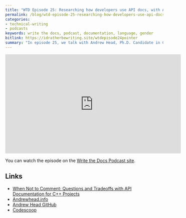 ```yaml
---
title: "WTD Episode 25: Researching how developers use API docs, with Andrew Head"
permalink: /blog/wtd-episode-25-researching-how-developers-use-api-docs/
categories:
- technical-writing
- podcasts
keywords: write the docs, podcast, documentation, language, gender
bitlink: https://idratherbewriting.site/wtdepisode24pointer
summary: "In episode 25, we talk with Andrew Head, Ph.D. Candidate in Computer Science at UC Berkeley, about his research on how developers use API documentation. Specifically, we focused on a recent article he co-authored titled When Not to Comment: Questions and Tradeoffs with API Documentation for C++ Projects. During the podcast, we chat about the following: where developers look for information, how developers manage information in Google’s unique billion-line code base, when it's appropriate to just let developers read the code directly versus creating documentation, what kind of information developers look for in API documentation, the relevance of document generators such as Doxygen, and more. Andrew also talked about some projects he's working on to build interactive tools for developers to share code expertise."
---
```


<iframe width="560" height="315" src="https://www.youtube.com/embed/2u90vkdHjyg" frameborder="0" allow="accelerometer; autoplay; encrypted-media; gyroscope; picture-in-picture" allowfullscreen></iframe>

You can watch the episode on the [Write the Docs Podcast site](https://podcast.writethedocs.org/2019/10/20/episode-25-how-devs-use-api-documentation-andrew-head/).

## Links

* [When Not to Comment: Questions and Tradeoffs with API Documentation for C++ Projects](https://andrewhead.info/assets/pdf/when-not-to-comment.pdf)
* [Andrewhead.info](https://andrewhead.info/)
* [Andrew Head GitHub](https://github.com/andrewhead)
* [Codescoop](https://github.com/andrewhead/codescoop)
